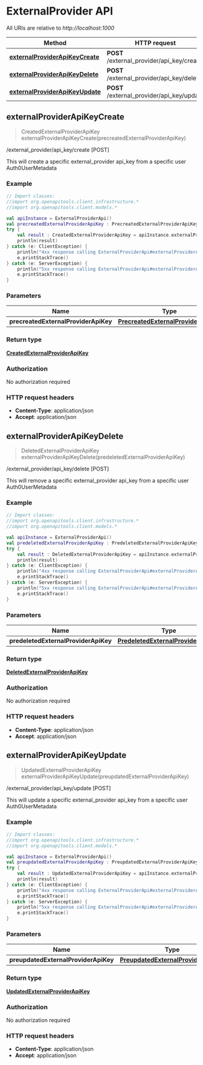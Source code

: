 # ExternalProvider API

All URIs are relative to *http://localhost:1000*

Method | HTTP request | Description
------------- | ------------- | -------------
[**externalProviderApiKeyCreate**](ExternalProviderApi#externalProviderApiKeyCreate) | **POST** /external_provider/api_key/create | /external_provider/api_key/create [POST]
[**externalProviderApiKeyDelete**](ExternalProviderApi#externalProviderApiKeyDelete) | **POST** /external_provider/api_key/delete | /external_provider/api_key/delete [POST]
[**externalProviderApiKeyUpdate**](ExternalProviderApi#externalProviderApiKeyUpdate) | **POST** /external_provider/api_key/update | /external_provider/api_key/update [POST]


<a id="externalProviderApiKeyCreate"></a>
## **externalProviderApiKeyCreate**
> CreatedExternalProviderApiKey externalProviderApiKeyCreate(precreatedExternalProviderApiKey)

/external_provider/api_key/create [POST]

This will create a specific external_provider api_key from a specific user Auth0UserMetadata

### Example
```kotlin
// Import classes:
//import org.openapitools.client.infrastructure.*
//import org.openapitools.client.models.*

val apiInstance = ExternalProviderApi()
val precreatedExternalProviderApiKey : PrecreatedExternalProviderApiKey =  // PrecreatedExternalProviderApiKey | 
try {
    val result : CreatedExternalProviderApiKey = apiInstance.externalProviderApiKeyCreate(precreatedExternalProviderApiKey)
    println(result)
} catch (e: ClientException) {
    println("4xx response calling ExternalProviderApi#externalProviderApiKeyCreate")
    e.printStackTrace()
} catch (e: ServerException) {
    println("5xx response calling ExternalProviderApi#externalProviderApiKeyCreate")
    e.printStackTrace()
}
```

### Parameters

Name | Type | Description  | Notes
------------- | ------------- | ------------- | -------------
 **precreatedExternalProviderApiKey** | [**PrecreatedExternalProviderApiKey**](PrecreatedExternalProviderApiKey)|  | [optional]

### Return type

[**CreatedExternalProviderApiKey**](CreatedExternalProviderApiKey)

### Authorization

No authorization required

### HTTP request headers

 - **Content-Type**: application/json
 - **Accept**: application/json

<a id="externalProviderApiKeyDelete"></a>
## **externalProviderApiKeyDelete**
> DeletedExternalProviderApiKey externalProviderApiKeyDelete(predeletedExternalProviderApiKey)

/external_provider/api_key/delete [POST]

This will remove a specific external_provider api_key from a specific user Auth0UserMetadata

### Example
```kotlin
// Import classes:
//import org.openapitools.client.infrastructure.*
//import org.openapitools.client.models.*

val apiInstance = ExternalProviderApi()
val predeletedExternalProviderApiKey : PredeletedExternalProviderApiKey =  // PredeletedExternalProviderApiKey | 
try {
    val result : DeletedExternalProviderApiKey = apiInstance.externalProviderApiKeyDelete(predeletedExternalProviderApiKey)
    println(result)
} catch (e: ClientException) {
    println("4xx response calling ExternalProviderApi#externalProviderApiKeyDelete")
    e.printStackTrace()
} catch (e: ServerException) {
    println("5xx response calling ExternalProviderApi#externalProviderApiKeyDelete")
    e.printStackTrace()
}
```

### Parameters

Name | Type | Description  | Notes
------------- | ------------- | ------------- | -------------
 **predeletedExternalProviderApiKey** | [**PredeletedExternalProviderApiKey**](PredeletedExternalProviderApiKey)|  | [optional]

### Return type

[**DeletedExternalProviderApiKey**](DeletedExternalProviderApiKey)

### Authorization

No authorization required

### HTTP request headers

 - **Content-Type**: application/json
 - **Accept**: application/json

<a id="externalProviderApiKeyUpdate"></a>
## **externalProviderApiKeyUpdate**
> UpdatedExternalProviderApiKey externalProviderApiKeyUpdate(preupdatedExternalProviderApiKey)

/external_provider/api_key/update [POST]

This will update a specific external_provider api_key from a specific user Auth0UserMetadata

### Example
```kotlin
// Import classes:
//import org.openapitools.client.infrastructure.*
//import org.openapitools.client.models.*

val apiInstance = ExternalProviderApi()
val preupdatedExternalProviderApiKey : PreupdatedExternalProviderApiKey =  // PreupdatedExternalProviderApiKey | 
try {
    val result : UpdatedExternalProviderApiKey = apiInstance.externalProviderApiKeyUpdate(preupdatedExternalProviderApiKey)
    println(result)
} catch (e: ClientException) {
    println("4xx response calling ExternalProviderApi#externalProviderApiKeyUpdate")
    e.printStackTrace()
} catch (e: ServerException) {
    println("5xx response calling ExternalProviderApi#externalProviderApiKeyUpdate")
    e.printStackTrace()
}
```

### Parameters

Name | Type | Description  | Notes
------------- | ------------- | ------------- | -------------
 **preupdatedExternalProviderApiKey** | [**PreupdatedExternalProviderApiKey**](PreupdatedExternalProviderApiKey)|  | [optional]

### Return type

[**UpdatedExternalProviderApiKey**](UpdatedExternalProviderApiKey)

### Authorization

No authorization required

### HTTP request headers

 - **Content-Type**: application/json
 - **Accept**: application/json


